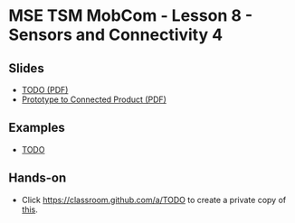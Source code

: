 # MSE TSM MobCom - Lesson 8 - Sensors and Connectivity 4
## Slides
* [TODO (PDF)](http://www.tamberg.org/mse/2020/hs/TSM_MobCom_TODO.pdf)
* [Prototype to Connected Product (PDF)](http://www.tamberg.org/mse/2020/hs/TSM_MobCom_PrototypeToConnectedProduct.pdf)

## Examples
* [TODO](Android/HelloWorld)

## Hands-on
* Click https://classroom.github.com/a/TODO to create a private copy of [this](../../../../mse-tsm-mobcom-work-08/blob/master/README.md).
